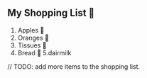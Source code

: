 ## My Shopping List 🛒

1. Apples 🍎
2. Oranges 🍊
3. Tissues 🚽
4. Bread 🍞
5.dairmilk

// TODO: add more items to the shopping list.

